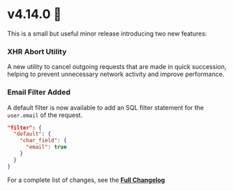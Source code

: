 # v4.14.0 🌈

This is a small but useful minor release introducing two new features:

### XHR Abort Utility

A new utility to cancel outgoing requests that are made in quick succession, helping to prevent unnecessary network activity and improve performance.

### Email Filter Added

A default filter is now available to add an SQL filter statement for the `user.email` of the request.

```json
"filter": {
  "default": {
    "char_field": {
      "email": true
    }
  }
}
```

For a complete list of changes, see the [**Full Changelog**](https://github.com/GEOLYTIX/xyz/compare/v4.13.2...v4.14.0)
